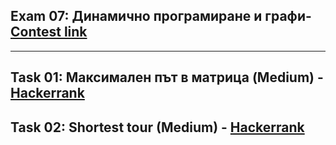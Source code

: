 ## Exam 07: Динамично програмиране и графи- [Contest link](<https://www.hackerrank.com/contests/sda-2022-2023-test7-123-43/challenges>)

---

## Task 01: Максимален път в матрица (Medium) - [Hackerrank](<https://www.hackerrank.com/contests/sda-2022-2023-test7-123-43/challenges/1-454>)

## Task 02: Shortest tour (Medium) - [Hackerrank](<https://www.hackerrank.com/contests/sda-2022-2023-test7-123-43/challenges/shortest-tour>)



